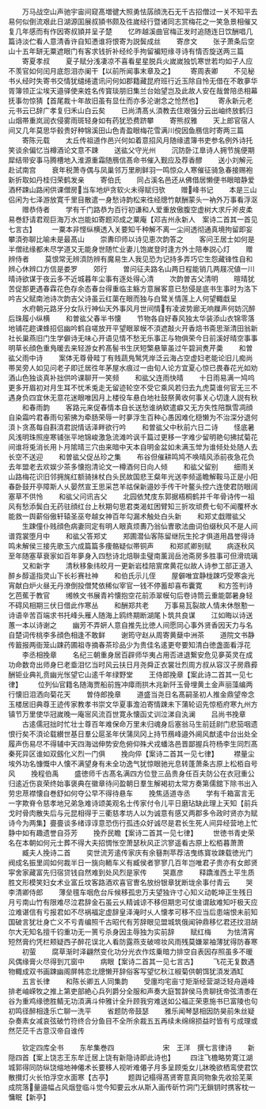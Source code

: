 <!-- { "loadSidebar": true } -->
　　万马战空山声驰宇宙间窥髙増徤大照勇怯孱顔洗石无千古招僧过一关不知平去易何似倒流艰此日湖源囬展叔頴书颇及徃嵗经行暨诸同志赏梅花之一笑急景相催又复几年感而有作因寄叔頴并呈子楚
　　忆昨越溪曲官梅正发时追随连日饮酬唱几篇诗淡伫看人意清香许自知慿谁将恨寄为説鬓成丝
　　寄彦文
　　张子萧条后空山十五年缾无粟遮眼门有客求钱折补经纶手拘留褊短缘寻诗有情否旋送两三篇
　　寄夏孝叔
　　夏子赋分浅凄凉不喜看星星脱兵火嵗嵗独饥寒世若均如子人应不羡官如何闰月底怨泪亦阑干【以前所闻事末章及之】
　　寄周表卿
　　不见秘书乆经时失寄书交情犹缱绻遣讯问何如郡籍藏昆府班行近玉除自怜无借在不敢夣华胥簿领正尘埃天邉驿使来姓名传寳琰朋旧集兰台始望岂及此故人安在哉曽陪丞相幕抚事勿惊猜【首尾裁十年故旧虽有显仕而亦多沦谢念之怆然也】
　　寄永新元老元书云已辞广孝复归禾山白云矣
　　已尚清髙乆湏教去住艰强分云出岫终放鹤归山烟帯重岚润衣侵雾雨斑轻身如有药犹恐费跻攀
　　寄熊叔雅
　　天上郎官宿人间又几年莫思华毂贵好种锦溪田山色青盈眼梅花雪满川傥因鱼鴈信时寄两三篇
　　寄陈元载
　　太丘传祖道作邑兴何如着意招风月随缘遣簿书吏参名例外诗托笑谈余偏忆当樽酒论文意不踈
　　送谹父守光州
　　沉防卧江臯诗人拥节旄便期犀结带安事马腾槽地入淮源重霜随鴈信髙命书催入觐应及荐香醪
　　送小刘解元赴试南宫
　　衰年税萧寺偶与凤巢邻万里刷鲜羽一鸣惊众人寒催征骑急春接赐袍新折取如丹桂归荣鹤发亲
　　寄伯氏
　　同占溪名邑还从佛借居懒便书眼暗静爱酒杯踈山路闲供课僧房当车地炉贪软火未得赋归欤
　　赠峰书记
　　本是三山侣闲为七泽游放寛千里目散遣一身愁诗韵松来徃经牕竹献酬蒙头一衲外万事看浮沤
　　赠恭侍者
　　学有千门路恭为百行初谦和人爱重放傲腹空虚树大求斤斧皮柔易巻舒请君观巨海万水岂能如寄题邓成之粟庵【邓吉州永新人　案诗二首其一首见七言古】
　　一粟本非悭纵横透入关要知千种解不离一尘间透彻通真境拘留即妄攀湏弥聊比喻未是最髙山
　　崇夀印师以诗见恵次韵答之
　　客问王居士如何是半僧祛缘都未尽学道又无能身世随忙业妻儿饱嵗登时逢方外士陪奉説心灯
　　赠辨侍者
　　莫恨常无辨湏防辨有魔易生人我见恐为记持多弄巧它生怨藏锋性自和辨心休辨口方信是娄罗
　　郊行
　　曽问征夫路名山两日程能销几两屐况値一川晴诗欲谋于夜云多不近城暮年尘事有逐处得心清
　　次韵曽吉父清明
　　暄晴犹苦促那更遇春霖花色存余态春台得重临主觞方意展客意已愁侵是底书生事时为洛下吟吉父赋南池诗次韵吉父诗虽云红蕖在眼而独与白鹭关情莲上人何望輙戱呈
　　水府朝元路牙分女队行神仙天外事风月世间情有凌波势廊无响屧声何妨沉醉后珠履小纵横
　　和曽谹父春半书懐
　　节物各自好春风独太华装添山衣锦零落地铺花趂课蜂招侣幽吟鹤自嗟放开平望眼翠幙不湏遮敲火开香焙书斋思渐清田翁新社长巢燕旧门生学僻诗无味心开语见情不愁无乐事正与物俱荣今日前溪好晴空事事明草长顔色重鳬暖去来轻游女矜髙髻书生厌短檠悬箪虽过午碧涧煑芹羮
　　和曽谹父雨中诗
　　案体无尊骨畦丁有贱蔬鳬鹥凭岸泛云海占空虚妇老能论旧儿痴尚帯吴旁人如见问老子即迁居徃年茅屋水痕过一由旬人论方宜夏心惊已畏春花光如劝酒山色独谈真补拙供吟课聊开一笑频
　　和谹父连雨快晴
　　十日雨易满一鸠呜更多开眉初对月生耳不忧禾兎走无留迹轮空不受它乘风若归去九虎莫谁何官无三不遇身负四宜休无意花迷眼唯因月上楼役车悬白地社鼓祭黄收何事关心切逢人説有秋
　　和春雨韵
　　客路元来促春情本自长送愁谁纳欵遣癖又无方失性陪飘雪凋顔自染霜吟君春雨句萦拂为牵肠荣辱一时夣浮生百种心愚因难化穏懒为不治深分退何湏卜贪髙每自斟湏君説情话泽畔欲行吟
　　和曽谹父中秋前六日二诗
　　怪底暑风浅明珠照座寒铺张平地锦峻激急流滩吟讽千篇过更移一字难少留明艳句拂拭菊花间谁将兎消长用卜月隂晴三穴由来暗中天本自明金盆如未满玉斚为谁倾处处随人去长空不送迎
　　和曽谹父促丛珍之集
　　布谷但催耕鸣鸠不唤晴风添前夜急花负去年盟老去欢娱少茶多懐抱清论文一樽酒何日向人倾
　　和谹父留别
　　细雨关山路梅花识旧邻拥旄红额骑抺杖白头民故国悲王粲年光送李频遥瞻解鞍马正是小阳春卧鼓开亭障斯人乆晏然宣王思采芑羊祜保新邉妙手传干叶鳌头控六连使君防眼阔塞草不供怜
　　和谹父问讯吉父
　　北园依梵庋东郭据梧桐鹤并千年骨诗传一祖风有愁添鬓白无药驻顔红台上秋期句思君类渴虹困臂知三折攻顽费七旬不闻覆杯水能救一舆薪俗傲轩辕圣巫夸越女神百年勾漏术触处白头新
　　和郑丈戱赠谹父
　　生踈僮仆贱顔色病妻同定有明人眼真烦夀乃翁仙曺歌法曲词伯缀秋风不是人间谱霓裳堕月中
　　和谹父答郑丈
　　郑圃潜仙客陈留继阮生抡才俱道用昌誉得诗鸣未解侯三接先歌玉六成篇篇多痩骼疑似帯铜声
　　和郑贰卿别赋
　　病逐秋风至年随塞草衰家如百年夣身入四愁诗北焙聨圭璧南薰润岳池斋房多胜事可但滑琉璃
　　又和新字
　　清秋移象纬皎月一更新岩桂陪賔席黄花似故人诗参工部正道入醉乡醇遥指灵山下长衫赛社神
　　和伯氏示儿侄
　　屋僻唯宜静栊踈巧受寒衾光宵献白炉火昼无丹潦倒投僧梵依稀似宰官一钱不停蓄却喜布囊寛
　　和方签判诗乞芭蕉于教官
　　缃帙文书展青衿懐抱空花前添翠幙句后卷诗筒云重能鄣暑身轻不碍风相期三伏日借此作寒丛
　　和酬郑共老
　　万事易瓦裂故人情未休慇懃一诗语辛苦百端求书托峰头雁人随海上鸥终期断湖尾卜筑共良谋
　　江如晦以诗送蕙一本以诗谢之
　　幽芳不弄姸人意自推先比徳人间愿同心事外贤香因天力与名自楚词传桃李多顔色相逢不敢鲜
　　谢筠守赵从周寄黄蘖中洲茶
　　道院文书静传籖报两衙笼山踈药圃祖寺摘春茶珍品少为贵佳名逺更夸要知清白徳盏面看浮花
　　李丞相挽章
　　名纪三朝重身居百辟师华夷占用否进退繋安危见夣英灵在成功命数竒出师身巳老埀泪忆当时风云扶日月尧舜正衣裳壮烈周方叔从容汉子房鼎彛酬钜业典礼贲幽光怅望它山逺千年绿野堂
　　王侍郎挽章【案此诗二首其一见七律】
　　位列仙官籍名随海贾船前旌冲瘴雨拱木兆新阡玉骨埋黄土金声丽藻编两行懐旧泪洒向菊花天
　　曽侍郎挽章
　　道盛当尧日名髙嗣圣初人推金鼎望帝念玉楼居旧典尊王迹传家教孝书崇文华夏事澹泊寄情踈未下蒲轮诏先惊栢府寒九州方镇节万里使华冠嵗晚一庵宻风流百世寛永懐函丈训泣涕自汍澜
　　吕尚书挽章
　　古逺儒冠拙时忙壮士尊百年难保命万里未归魂身后塞翁马生前廷尉门悲笳咽遗恨行矣不湏论载纉世基日羣公扈圣年伏蒲凤冈上持节鴈峰邉外阃风猷逺中台出处全履声伤易尽不得辅中天四海诎伸势安危俯仰殊犬戎蟠洛邑晋鄙握兵符杨李生同烈髙秦死异区谁如双劔化义烈一门俱
　　挽向倅【案诗二首其一见七律】
　　襟量尘埃外功名慷慨中人懐不满望身有未全功逸气犹惊眼驰光息转蓬萧条古原上松栢自号风
　　挽程伯禹
　　盛徳师千古髙名满四方位登三品贵身任百夫防公在衣冠重公归逺近伤哀荣终始事褒典在徽章待问盈朝日羣生解褐初太常方奏第儒舘下除书出入劳忠荩襟懐自巻舒如何夺公早不得待悬车
　　挽焦适道寺丞
　　学有千箱富言无一字欺脊令慈孝地兄弟急难诗颂美观名士传家付令儿平日磨玷缺此理上天知【前兵戈时骨肉散失后与元昆相得于三衢慈孝坊人以为诚意有感又两郡多令政时贤亦为赋诗今为两集】亹亹谈多绪谆谆意恐伤行孤违众好诚尽是君长生死人间异经营地上忙静中如有趣遗誉自芬芳
　　挽乔民瞻【案诗二首其一见七律】
　　世徳书青史荣名在本朝如何元士葬不得大夫招惆怅空萧瑟秋风正泬寥遥看古原上松栢暮萧萧
　　臧夫人挽诗二首
　　奕世流芳逺传家庆有余簮荆苹荐洁曳练寳妆踈载徳光门阀成名振里闾如何裁半日一旐向輀车义有臧侯者寥寥几百年岂唯君子贵亦有女郎贤寜舍家藏富先归宿贷钱自然难到处风烈是家传
　　哭嘉彦
　　释蹻淮西土平生质胜文形模笑妇女术业富丘坟客路酒欢喜官曺名放纷银章犹断垅余事付青云
　　哭李清卿侍郎
　　薄垒氊车咽危台斥候移孤忠万夫望独许寸心知义动乾坤正生残日月亏南山竹有限难尽泣君辞金石虽云乆精诚谅不移但期忠可仗谁谓敌难知吁极天应泣难谌信有亏报君如不尽祸福定虚辞皇泽淹时乆人懐孝可移不应当后患端恨未前知国破言犹壮身亡义不亏青编照千古昭代有芳辞眼见盟城筑俄闻钟鼎移忆君还抆泪胡尔大无知名擅千钧重功无一篑亏杀身因主辱独为实前辞
　　赋红梅
　　为怯清宵短然膏约凭栏颊疑西子醉花误北人看防露燕支破啼妆风雨残莫嫌翠袖薄犹得防春寒
　　初萤
　　腐草渐时泽翩然变化功分光衣作炫乗暗力排空自表因存照虽多不暖风偶缘膏火尽得到兀窗中
　　病眼【案诗二首其一见七言古】
　　飞花无复数遇物輙成双书画踈幽阁屏帏恋北牕懒开辞俗客写望忆秋江椒菊供朝饵犹湏发酒缸
　　五言长律
　　和陈长卿五人同集韵
　　受廛均宅亩寸矩渐经营湖泛轻舟遁峰排老岫嵘牧之推上第吏部絶心兵列爵分全服和声奏大庭暂辞侯马贵聊抚帝弦清黍在谷为重鸡缘徳胜鲭无功湏满斗仲雅计全升顾我穷难送如公福正荣恵施书巳富陵也句初鸣径醉相逢乐亡聊一洗平
　　省题防帝鼓瑟
　　雅乐闻琴瑟相因防昊前朱丝疑杂奏素女减哀弦破竹符终合分鱼目不全所余裁五五再续未绵绵损益时皆有亏成理或然茫茫千古意汉帝自谁传













　　钦定四库全书
　　东牟集巻四　　　　　　　宋　王洋　撰七言律诗
　　新隠四首【案上饶志王东牟迁居上饶有新隐诗即此诗也】
　　四注飞檐略势寛江湖城郭得同防纵饶缩地神僊术长要移人视听难僊子月多呈顾兎女儿牀晚欲栖鸾使君饮散攅灯火长怕浮空水面寒【古亭】
　　题舆记榻得髙贤寄意真同物象先收拾芜莱成院落量邉幅占风烟登临斗觉今知要云水从斯入画传斫竹洞门无鎻钥时携客枕一慵眠【新亭】
